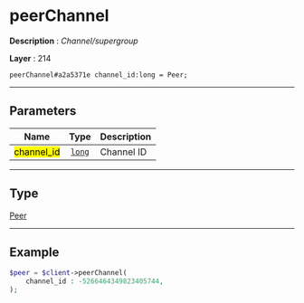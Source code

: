 # peerChannel

**Description** : *Channel/supergroup*

**Layer** : 214

```tl
peerChannel#a2a5371e channel_id:long = Peer;
```

---

## Parameters

| Name | Type | Description |
| :---: | :---: | :--- |
| <mark>channel_id</mark> | [`long`](type/long) | Channel ID |

---

## Type

[Peer](type/Peer)

---

## Example

```php
$peer = $client->peerChannel(
	channel_id : -5266464349823405744,
);
```